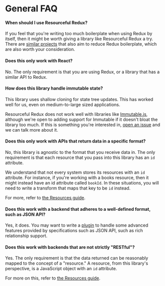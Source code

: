 # General FAQ

#### When should I use Resourceful Redux?

If you feel that you're writing too much boilerplate when using Redux by itself,
then it might be worth giving a library like Resourceful Redux a try. There are
[similar projects](/docs/introduction/similar-projects.md) that also aim to
reduce Redux boilerplate, which are also worth your consideration.

#### Does this only work with React?

No. The only requirement is that you are using Redux, or a library that has a
similar API to Redux.

#### How does this library handle immutable state?

This library uses shallow cloning for state tree updates. This has worked well
for us, even on medium-to-large sized applications.

Resourceful Redux does not work well with libraries like
[Immutable.js](https://facebook.github.io/immutable-js/), although we're open
to adding support for Immutable if it doesn't bloat the library too much. If
this is something you're interested in,
[open an issue](https://github.com/jmeas/resourceful-redux/issues/new) and we
can talk more about it.

#### Does this only work with APIs that return data in a specific format?

No, this library is agnostic to the format that you receive data in. The only
requirement is that each resource that you pass into this library has an `id`
attribute.

We understand that not every system stores its resources with an `id` attribute.
For instance, if you're working with a books resource, then it might instead
have an id attribute called `bookId`. In these situations, you will need to
write a transform that maps that key to be `id` instead.

For more, refer to [the Resources guide](/docs/guides/resources.md).

#### Does this work with a backend that adheres to a well-defined format, such as JSON API?

Yes, it does. You may want to write a [plugin](../guides/plugins.md) to handle
some advanced features provided by specifications such as JSON API, such as rich
relationship support.

#### Does this work with backends that are not strictly "RESTful"?

Yes. The only requirement is that the data returned can be reasonably mapped to
the concept of a "resource." A resource, from this library's perspective, is
a JavaScript object with an `id` attribute.

For more on this, refer to [the Resources guide](/docs/guides/resources.md).
